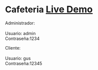 # Cafeteria <a href="https://cafeteriaejercicio.000webhostapp.com/index.php" style="font-size: 30px">Live Demo</a>

Administrador: </br></br>
Usuario: admin </br> Contraseña:1234

Cliente: </br></br>
Usuario: gus </br> Contraseña:12345

